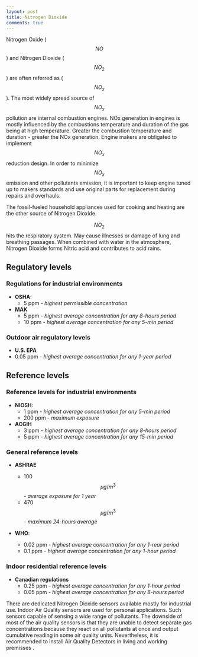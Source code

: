 ```yaml
---
layout: post
title: Nitrogen Dioxide
comments: true
---
```


Nitrogen Oxide ( $$NO$$ ) and Nitrogen Dioxide ( $$NO_2$$ ) are often referred as ( $$NO_x$$ ).
The most widely spread source of $$NO_x$$ pollution are internal combustion engines. 
NOx generation in engines is mostly influenced by the combustions temperature and duration of the gas being at high temperature.
Greater the combustion temperature and duration - greater the NOx generation.
Engine makers are obligated to implement $$NO_x$$ reduction design. In order to minimize $$NO_x$$ emission and other pollutants emission, it is important to keep engine tuned up to makers standards and use original parts for replacement during repairs and overhauls.

The fossil-fueled household appliances used for cooking and heating are the other source of Nitrogen Dioxide.

$$NO_2$$ hits the respiratory system.  May cause illnesses or damage of lung and breathing passages.
When combined with water in the atmosphere, Nitrogen Dioxide forms Nitric acid and contributes to acid rains.

## Regulatory levels

### Regulations for industrial environments

- **OSHA**:
  - 5 ppm - *highest permissible concentration*
- **MAK**
  - 5 ppm - *highest average concentration for any 8-hours period*
  - 10 ppm - *highest average concentration for any 5-min period*

### Outdoor air regulatory levels

  - **U.S. EPA**
  - 0.05 ppm - *highest average concentration for any 1-year period*

## Reference levels

### Reference levels for industrial environments

- **NIOSH**:
  - 1 ppm - *highest average concentration for any 5-min period*
  - 200 ppm - *maximum exposure*
- **ACGIH**
  - 3 ppm - *highest average concentration for any 8-hours period*
  - 5 ppm - *highest average concentration for any 15-min period*

### General reference levels

- **ASHRAE**
  - 100 $$\mu g/m^3$$ - *average exposure for 1 year*
  - 470 $$\mu g/m^3$$ - *maximum 24-hours average*
  
- **WHO**:
  - 0.02 ppm - *highest average concentration for any 1-rear period*
  - 0.1 ppm - *highest average concentration for any 1-hour period*

### Indoor residential reference levels

- **Canadian regulations**
  - 0.25 ppm - *highest average concentration for any 1-hour period*
  - 0.05 ppm - *highest average concentration for any 8-hours period*

There are dedicated Nitrogen Dioxide sensors available mostly for industrial use. Indoor Air Quality sensors are used for personal applications. Such sensors capable of sensing a wide range of pollutants. The downside of most of the air quality sensors is that they are unable to detect separate gas concentrations because they react on all pollutants at once and output cumulative reading in some air quality units. Nevertheless, it is recommended to install Air Quality Detectors in living and working premisses .
